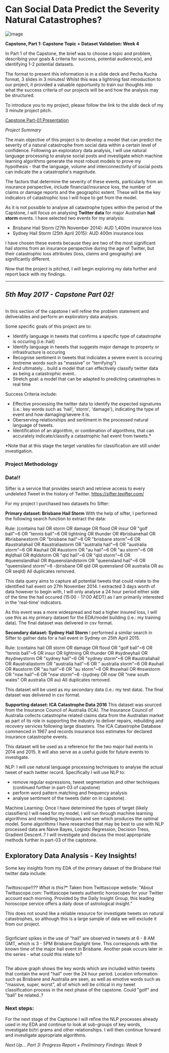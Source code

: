 # Can Social Data Predict the Severity Natural Catastrophes?

![image](https://media.giphy.com/media/CXLPSXYcP0mHe/giphy.gif)

**Capstone, Part 1: Capstone Topic + Dataset Validation: Week 4**

In Part 1 of the Capstone, the brief was to choose a topic and problem, describing your goals & criteria for success, potential audience(s), and identifying 1-2 potential datasets. 

The format to present this information is in a slide deck and Pecha Kucha format, 3 slides in 3 minutes! Whilst this was a lightning fast introduction to our project, it provided a valuable opportunity to train our thoughts into what the success criteria of our projects will be and how the analysis may be structured.

To introduce you to my project, please follow the link to the slide deck of my 3 minute project pitch.

[Capstone Part-01 Presentation](https://github.com/tcroshaw/GA_DSI_Capstone/blob/master/part-01/tom_part_01_presentation.pdf)


_Project Summary_

The main objective of this project is to develop a model that can predict the severity of a natural catastrophe from social data within a certain level of confidence. Following an exploratory data analysis, I will use natural language processing to analyse social posts and investigate which machine learning algorithms generate the most robust models to prove my hypothesis - that the language, volume and interconnectivity of social posts can indicate the a catastrophe's magnitude. 

The factors that determine the severity of these events, particularly from an insurance perspective, include  financial/insurance loss, the number of claims or damage reports and the geographic extent. These will be the key indicators of catastrophic loss I will hope to get from the model.

As it is not possible to analyse all catastrophe types within the period of the Capstone, I will focus on analysing **Twitter data** for major Australian **hail storm** events. I have selected two events for my analysis:

- Brisbane Hail Storm (27th November 2014): AUD 1,400m insurance loss
- Sydney Hail Storm (25th April 2015): AUD 400m insurance loss

I have chosen these events because they are two of the most significant hail storms from an insurance perspective during the age of Twitter, but their catastrophic loss attributes (loss, claims and geography) are significantly different.

Now that the project is pitched, I will begin exploring my data further and report back with my findings.  

------

## _5th May 2017 - Capstone Part 02!_

<img src="wordcloud_hail_sample.png" alt="">

In this section of the capstone I will refine the problem statement and deliverables and perform an exploratory data analysis. 

Some specific goals of this project are to:

- Identify language in tweets that confirms a specific type of catastrophe is occuring (i.e.:hail)
- Identify language in tweets that suggests major damage to property or infrastructure is occuring
- Recognise sentiment in tweets that indiciates a severe event is occuring (extreme words such as "massive" or "terrifying")
- And ultimately... build a model that can effectively classify twitter data as being a catastrophic event..
- Stretch goal: a model that can be adapted to predicting catastrophes in real time

Success Criteria include:
- Effective processing the twitter data to identify the expected signatures (i.e.: key words such as 'hail', 'storm', 'damage'), indicating the type of event and how damaging/severe it is.
- Oberserving relationships and sentiment in the processed natural language of tweets.
- Identification of an algorithm, or combination of algorithms, that can accurately indicate/classify a catastrophic hail event from tweets.*

*Note that at this stage the target variables for classification are still under investigation.

### Project Methodology

### Data!!

Sifter is a service that provides search and retrieve access to every undeleted Tweet in the history of Twitter.
https://sifter.texifter.com/

For my project I purchased two datasets fro Sifter:

**Primary dataset: Brisbane Hail Storm** With the help of sifter, I performed the following search function to extract the data:

Rule: (contains hail OR storm OR damage OR flood OR insur OR "golf ball"~6 OR "tennis ball"~6 OR lightning OR thunder OR #brisbanehail OR #brisbanestorm OR "brisbane hail"~6 OR "brisbane storm"~6 OR #australiahail OR #australiastorm OR "australia hail"~6 OR "australia storm"~6 OR #auhail OR #austorm OR "au hail"~6 OR "au storm"~6 OR #qldhail OR #qldstorm OR "qld hail"~6 OR "qld storm"~6 OR #queenslandhail OR #queenslandstorm OR "queensland hail"~6 OR "queensland storm"~6 -(brisbane OR qld OR queensland OR australia OR au OR seqld) All duplicates removed.

This data query aims to capture all potential tweets that could relate to the identified hail event on 27th November 2014. I extracted 3 days worth of data however to begin with, I will only analyse a 24 hour period either side of the time the hail occured (15:00 - 17:00 AEDT) as I am primarily interested in the 'real-time' indicators.

As this event was a more widespread and had a higher insured loss, I will use this as my primary dataset for the EDA/model building (i.e.: my training data). The final dataset was delivered in csv format.

**Secondary dataset: Sydney Hail Storm** I performed a similar search in Sifter to gather data for a hail event in Sydney on 25th April 2015.

Rule: (contains hail OR storm OR damage OR flood OR "golf ball"~6 OR "tennis ball"~6 OR insur OR lightning OR thunder OR #sydneyhail OR #sydneystorm OR "sydney hail"~6 OR "sydney storm"~6 OR #australiahail OR #australiastorm OR "australia hail"~6 OR " australia storm"~6 OR #auhail OR #austorm OR "au hail"~6 OR "au storm"~6 OR #nswhail OR #nswstorm OR "nsw hail"~6 OR "nsw storm"~6 -(sydney OR nsw OR "new south wales" OR australia OR au) All duplicates removed.

This dataset will be used as my secondary data (i.e.: my test data). The final dataset was delivered in csv format.

**Supporting dataset: ICA Catastrophe Data 2016** This dataset was sourced from the Insurance Council of Australia (ICA). The Insurance Council of Australia collects catastrophe related claims data from the Australian market as part of its role in supporting the industry to deliver repairs, rebuilding and recovery services following large disasters. The ICA Catastrophe Database commenced in 1967 and records insurance loss estimates for declared insurance catastrophe events.

This dataset will be used as a reference for the two major hail events in 2014 and 2015. It will also serve as a useful guide for future events to investigate.

NLP:
I will use natural language processing techniques to analyse the actual tweet of each twitter record. Specifically I will use NLP to:
- remove regular expressions, tweet segmentation and other techniques (continued further in part-03 of capstone)
- perform word pattern matching and frequency analysis
- analyse sentiment of the tweets (later on in capstone).

Machine Learning:
Once I have determined the types of target (likely classifiers) I will need for my model, I will run through machine learning algorithms and modelling techniques and see which produces the optimal model. Some algorithms I have researched that may be best to use with NLP processed data are Naive Bayes, Logistic Regression, Decision Tress, Gradient Descent..? I will investigate and discuss the most appropriate methods further in part-03 of the captstone.

## Exploratory Data Analysis - Key Insights!

Some key insights from my EDA of the primary dataset of the Brisbane Hail twitter data include:

<img src="device_tweet_count.png" alt="">

**Twittascope!!??* What is this?**
Taken from Twittascope website: "About Twittascope.com: Twittascope tweets authentic horoscopes for your Twitter account each morning. Provided by the Daily Insight Group, this leading horoscope service offers a daily dose of astrological insight."

This does not sound like a reliable resource for investigate tweets on natural catastrophes, so although this is a large sample of data we will exclude it from our project.

<img src="tweet_hail_frequency.png" alt="">

Signficiant spikes in the use of "hail" are observed in tweets at 6 - 8 AM GMT, which is 3 - 5PM Brisbane Daylight time. This corresponds with the known time of the major hail event in Brisbane. Another peak occurs later in the series - what could this relate to?

<img src="dhail_sample_word_tweet_count.png" alt="">

The above graph shows the key words which are included within tweets that contain the word "hail" over the 24 hour period. Location information such as Brisbane and Australia are seen, as well as emotive words such as "massive, super, worst", all of which will be critical in my tweet classification process in the next phase of the capstone. Could "golf" and "ball" be related..?

### Next steps:

For the next stage of the Captsone I will refine the NLP processes already used in my EDA and continue to look at sub-groups of key words, investigate bi/tri grams and other relationships. I will then continue forward and investigate appropriate algorithms.

_Next Up... Part 3: Progress Report + Preliminary Findings: Week 9_
